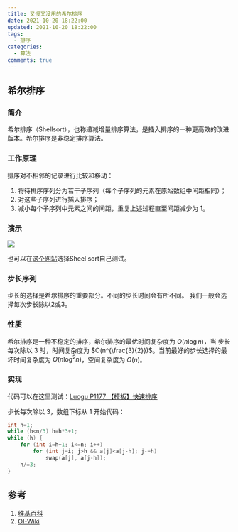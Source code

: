 ```yaml
---
title: 又慢又没用的希尔排序
date: 2021-10-20 18:22:00
updated: 2021-10-20 18:22:00
tags:
  - 排序
categories:
  - 算法
comments: true
---
```

## 希尔排序

### 简介
希尔排序（Shellsort），也称递减增量排序算法，是插入排序的一种更高效的改进版本。希尔排序是非稳定排序算法。

### 工作原理
排序对不相邻的记录进行比较和移动：
1. 将待排序序列分为若干子序列（每个子序列的元素在原始数组中间距相同）；
2. 对这些子序列进行插入排序；
3. 减小每个子序列中元素之间的间距，重复上述过程直至间距减少为 1。

### 演示
![](https://z3.ax1x.com/2021/09/18/41Syes.gif)

也可以在[这个网站](https://www.cs.usfca.edu/~galles/visualization/ComparisonSort.html)选择Sheel sort自己测试。

### 步长序列

步长的选择是希尔排序的重要部分。不同的步长时间会有所不同。
我们一般会选择每次步长除以$2$或$3$。

### 性质
希尔排序是一种不稳定的排序，希尔排序的最优时间复杂度为 $O(n\log n)$，当 步长每次除以 $3$ 时，时间复杂度为 $O(n^{\frac{3}{2}})$。当前最好的步长选择的最坏时间复杂度为 $O(n\log^2 n)$，空间复杂度为 $O(n)$。

### 实现

代码可以在这里测试：[Luogu P1177 【模板】快速排序](https://www.luogu.com.cn/problem/P1177)

步长每次除以 $3$，数组下标从 $1$ 开始代码：
```c++
int h=1;
while (h<n/3) h=h*3+1;
while (h) {
	for (int i=h+1; i<=n; i++)
		for (int j=i; j>h && a[j]<a[j-h]; j-=h)
			swap(a[j], a[j-h]);
	h/=3;
}
```

## 参考
1. [维基百科](https://zh.wikipedia.org/wiki/%E5%B8%8C%E5%B0%94%E6%8E%92%E5%BA%8F)
2. [OI-Wiki](https://oi-wiki.org/basic/shell-sort/)
